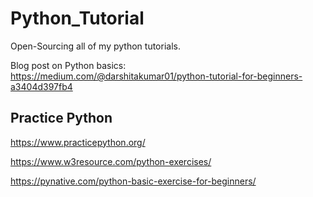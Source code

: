 # Python_Tutorial
Open-Sourcing all of my python tutorials.


Blog post on Python basics:
https://medium.com/@darshitakumar01/python-tutorial-for-beginners-a3404d397fb4

## Practice Python
https://www.practicepython.org/

https://www.w3resource.com/python-exercises/

https://pynative.com/python-basic-exercise-for-beginners/
